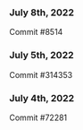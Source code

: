 ### July 8th, 2022

Commit #8514

### July 5th, 2022

Commit #314353


### July 4th, 2022

Commit #72281
